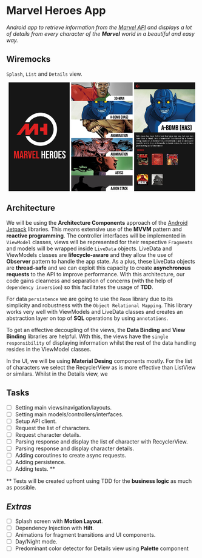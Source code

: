 # **Marvel Heroes App**

*Android app to retrieve information from the [Marvel API](https://developer.marvel.com/) and displays a lot of details from every character of the **Marvel** world in a beautiful and easy way.*

## Wiremocks

`Splash`, `List` and `Details` view.

<p align="center">
<img src="images/wiremock_splash.jpg" width="32%">
<img src="images/wiremock_list.jpg" width="32%">
<img src="images/wiremock_details.jpg" width="32%">
</p>


## Architecture

We will be using the **Architecture Components** approach of the [Android Jetpack](https://developer.android.com/jetpack/) libraries. This means extensive use of the **MVVM** pattern and **reactive programming**. The controller interfaces will be implemented in `ViewModel` classes, views will be represented for their respective `Fragments` and models will be wrapped inside `LiveData` objects. LiveData and ViewModels classes are **lifecycle-aware** and they allow the use of **Observer** pattern to handle the app state.  As a plus, these LiveData objects are **thread-safe** and we can exploit this capacity to create **asynchronous requests** to the API to improve performance. With this architecture, our code gains clearness and separation of concerns (with the help of `dependency inversion`) so this facilitates the usage of **TDD**.

For data `persistence` we are going to use the `Room` library due to its simplicity and robustness with the `Object Relational Mapping`. This library works very well with ViewModels and LiveData classes and creates an abstraction layer on top of **SQL** operations by using `annotations`.

To get an effective decoupling of the views, the **Data Binding** and **View Binding** libraries are helpful. With this, the views have the `single responsibility` of displaying information whilst the rest of the data handling resides in the ViewModel classes.

In the UI, we will be using **Material Desing** components mostly. For the list of characters we select the RecyclerView as is more effective than ListView or similars. Whilst in the Details view, we 

## Tasks

- [ ] Setting main views/navigation/layouts.
- [ ] Setting main models/controllers/interfaces.
- [ ] Setup API client.
- [ ] Request the list of characters.
- [ ] Request character details.
- [ ] Parsing response and display the list of character with RecyclerView.
- [ ] Parsing response and display character details.
- [ ] Adding coroutines to create async requests.
- [ ] Adding persistence.
- [ ] Adding tests. **

** Tests will be created upfront using TDD for the **business logic** as much as possible.

## *Extras*

- [ ] Splash screen with **Motion Layout**.
- [ ] Dependency Injection with **Hilt**.
- [ ] Animations for fragment transitions and UI components.
- [ ] Day/Night mode.
- [ ] Predominant color detector for Details view using **Palette** component
